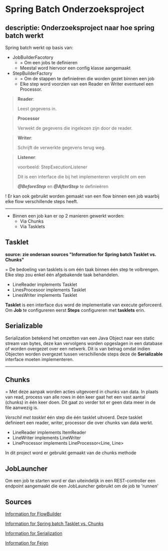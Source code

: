 # Spring Batch Onderzoeksproject
## **descriptie**: Onderzoeksproject naar hoe spring batch werkt

Spring batch werkt op basis van:
- JobBuilderFacotory
    - = Om een jobs te definieren
    - Meestal word hiervoor een config klasse aangemaakt
- StepBuilderFactory
    - = Om de stappen te definieëren die worden gezet binnen een job
    - Elke step word voorzien van een Reader en Writer eventueel een Processor. 
> **Reader**: 
> 
> Leest gegevens in. 


> **Processor**
> 
> Verwekt de gegevens die ingelezen zijn door de reader. 

> **Writer**: 
> 
> Schrijft de verwerkte gegevens terug weg.

> **Listener**:
> 
> voorbeeld: StepExecutionListener
> 
> Dit is een interface die bij het implementeren verplicht om een 
> 
> ***__@BeforeStep__*** en ***__@AfterStep__*** te definieëren

! Er kan ook gebruikt worden gemaakt van een flow binnen een job waarbij 
  elke flow verschillende steps heeft. 

---

 - Binnen een job kan er op 2 manieren gewerkt worden: 
     - Via Chunks
     - Via Tasklets
 

## Tasklet
__source: zie onderaan sources "Information for Spring batch Tasklet vs. Chunks"__

= De bedoeling van tasklets is om één taak binnen één step te volbrengen. Elke step zou enkel één afgebakende taak behandelen. 

- LineReader implements Tasklet
- LinesProcesoor implements Tasklet
- LinesWriter implements Tasklet

**Tasklet** is een interface dus word de implementatie van execute geforceerd. 
Om **Job** te configureren eerst **Steps** configureren met **tasklets** erin. 

Serializable
---
Serialization betekend het omzetten van een Java Object naar een static stream van bytes, 
deze kan vervolgens worden opgeslagen in een database of worden overgezet over een netwerk. 
Dit is van belnag omdat indien Objecten worden overgezet tussen verschillende steps deze 
de **Serializable** interface moeten implementeren.

---

## Chunks
= Met deze aanpak worden acties uitgevoerd in chunks van data. In plaats van read, process
van alle rows in één keer gaat het een vast aantal (chunks) in één keer doen.
Dit gaat zo verder tot er geen data meer in de file aanwezig is. 

_Verschil met tasklet_ 
één step die één tasklet uitvoerd. 
Deze tasklet definieert een reader, writer, processor die over chunks van data werkt. 

- LineReader implements ItemReader<Line>
- LineWriter implements LineWriter<Writer>
- LineProcessor implements LineProcessor<Line, Line>

In dit project word er gebruikt gemaakt van de chunks methode
    
## JobLauncher 
Om een job te starten word er dan uiteindelijk in een REST-controller 
een endpoint aangemaakt die een JobLauncher gebruikt om de job te 'runnen'

Sources
---

[Information for FlowBuilder](https://docs.spring.io/spring-batch/docs/current/api/org/springframework/batch/core/job/builder/flowbuilder.html)

[Information for Spring batch Tasklet vs. Chunks](https://www.baeldung.com/spring-batch-tasklet-chunk)

[Information for Serialization](https://www.baeldung.com/java-serialization)

[Information for Feign](https://www.baeldung.com/intro-to-feign)



